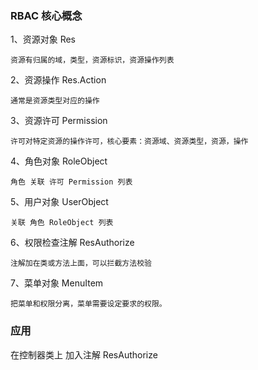 
### RBAC 核心概念


1、资源对象 Res
      
    资源有归属的域，类型，资源标识，资源操作列表

2、资源操作 Res.Action 
   
    通常是资源类型对应的操作

3、资源许可 Permission   
   
    许可对特定资源的操作许可，核心要素：资源域、资源类型，资源，操作
    
4、角色对象 RoleObject 
   
    角色 关联 许可 Permission 列表

5、用户对象 UserObject 
   
    关联 角色 RoleObject 列表
   
6、权限检查注解 ResAuthorize
   
    注解加在类或方法上面，可以拦截方法校验
   
7、菜单对象 MenuItem  

    把菜单和权限分离，菜单需要设定要求的权限。
    
    
### 应用

在控制器类上 加入注解 ResAuthorize 
    
